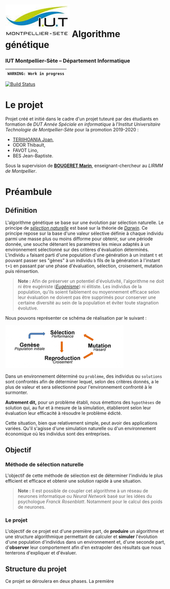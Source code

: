 # ![](ressources/logo.jpeg) Algorithme génétique
### IUT Montpellier-Sète – Département Informatique

| `WARNING: Work in progress` |
| --- |

[![Build Status](https://travis-ci.org/joan-teriihoania/remote-control.svg?branch=master)](https://travis-ci.org/joan-teriihoania/remote-control)

# Le projet
Projet créé et initié dans le cadre d'un projet tuteuré par des étudiants en formation de *DUT Année Spéciale en informatique* à l'*Institut Universitaire Technologie de Montpellier-Sète* pour la promotion 2019-2020 :
 - [TERIIHOANIA Joan](http://joan-teriihoania.fr/),
 - ODOR Thibault,
 - FAVOT Lino,
 - BES Jean-Baptiste.

Sous la supervision de **[BOUGERET Marin](http://www.lirmm.fr/~bougeret/)**, enseignant-chercheur au *LIRMM de Montpellier*.


# Préambule
## Définition
L'algorithme génétique se base sur une évolution par sélection naturelle. Le principe de *[sélection naturelle](https://fr.wikipedia.org/wiki/S%C3%A9lection_naturelle)* est basé sur la théorie de *[Darwin](https://fr.wikipedia.org/wiki/Charles_Darwin)*. Ce principe repose sur la base d'une valeur sélective définie à chaque individu parmi une masse plus ou moins difforme pour obtenir, sur une période donnée, une souche détenant les paramètres les mieux adaptés à un environnement sélectionné sur des critères d'évaluation déterminés. L'individu `a` faisant parti d'une population d'une génération à un instant `t` et pouvant passer ses "gènes" à un individu `b` fils de la génération à l'instant `t+1` en passant par une phase d'évaluation, sélection, croisement, mutation puis réinsertion.

> **Note :** Afin de préserver un potentiel d'évolutivité, l'algorithme ne doit ni être eugéniste (*[Eugénisme](https://fr.wikipedia.org/wiki/Eug%C3%A9nisme)*) ni élitiste. Les individus de la population, qu'ils soient faiblement ou moyennement efficace selon leur évaluation ne doivent pas être supprimés pour conserver une certaine diversité au sein de la population et éviter toute stagnation évolutive.

Nous pouvons représenter ce schéma de réalisation par le suivant :

![](ressources/algo_gen_scheme.png)

Dans un environnement déterminé ou `problème`, des individus ou `solutions` sont confrontés afin de déterminer lequel, selon des critères donnés, a le plus de valeur et sera sélectionné pour l'environnement confronté à le surmonter.

**Autrement dit,** pour un problème établi, nous émettons des `hypothèses` de solution qui, au fur et à mesure de la simulation, établieront selon leur évaluation leur efficacité à résoudre le problème édicté.

Cette situation, bien que relativement simple, peut avoir des applications variées. Qu'il s'agisse d'une simulation naturelle ou d'un environnement économique où les individus sont des entreprises.

## Objectif

### Méthode de sélection naturelle
L'objectif de cette méthode de sélection est de déterminer l'individu le plus efficient et efficace et obtenir une solution rapide à une situation.

> **Note :** Il est possible de coupler cet algorithme à un réseau de neurones informatique ou *Neural Network* basé sur les idées du psychologue *Franck Rosenblatt*. Notamment pour le calcul des poids de neurones.

### Le projet

L'objectif de ce projet est d'une première part, de **produire** un algorithme et une structure algorithmique permettant de calculer et **simuler** l'évolution d'une population d'individus dans un environnement et, d'une seconde part, d'**observer** leur comportement afin d'en extrapoler des résultats que nous tenterons d'expliquer et d'évaluer.

## Structure du projet
Ce projet se déroulera en deux phases. La première 